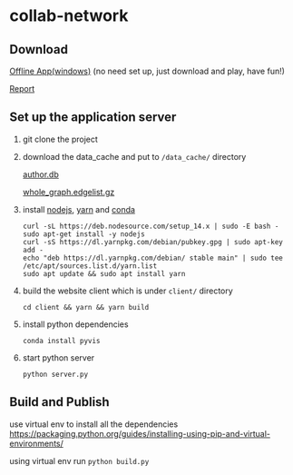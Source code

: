 # collab-network

## Download

[Offline App(windows)](
https://hkustconnect-my.sharepoint.com/:u:/g/personal/ycwongal_connect_ust_hk/EYHoYibXDy9PgSSSgCLutw4B4ABsm7KPFmeaxPPkVpvlKQ?e=IuGeMW
) (no need set up, just download and play, have fun!)

[Report](https://drive.google.com/file/d/1bUHnvHQ416e3MyFHgweG4s1--C_hVzoV/view?usp=sharing)

## Set up the application server

1. git clone the project

2. download the data_cache and put to `/data_cache/` directory

    [author.db](https://hkustconnect-my.sharepoint.com/:u:/g/personal/ycwongal_connect_ust_hk/EXyOelcbjyhBmiw0Ot6mwa0BH98GUkAEYPD2C_Wwx6EBTA?e=gy2fMZ)
    
    [whole_graph.edgelist.gz](https://hkustconnect-my.sharepoint.com/:u:/g/personal/ycwongal_connect_ust_hk/EWZVomI0I-JPoVx13lNfylYBZkhSmjqxAv431CNBMAxRjA?e=vrKCWM)

3. install [nodejs](https://nodejs.org/en/download/), [yarn](https://classic.yarnpkg.com/en/docs/install) and [conda](https://docs.conda.io/projects/conda/en/latest/user-guide/install/index.html)

    ```shell script
    curl -sL https://deb.nodesource.com/setup_14.x | sudo -E bash -
    sudo apt-get install -y nodejs
   curl -sS https://dl.yarnpkg.com/debian/pubkey.gpg | sudo apt-key add -
   echo "deb https://dl.yarnpkg.com/debian/ stable main" | sudo tee /etc/apt/sources.list.d/yarn.list
   sudo apt update && sudo apt install yarn
    ```
4. build the website client which is under `client/` directory

    ```shell script
    cd client && yarn && yarn build
    ```

5. install python dependencies

    ```shell script
    conda install pyvis
    ```
   
6. start python server
    
    ```shell script
    python server.py
    ```

## Build and Publish

use virtual env to install all the dependencies
https://packaging.python.org/guides/installing-using-pip-and-virtual-environments/

using virtual env run `python build.py`
